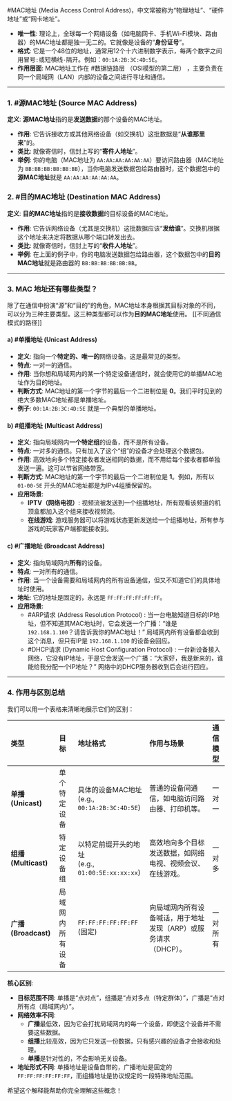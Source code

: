 
#MAC地址 (Media Access Control Address)，中文常被称为“物理地址”、“硬件地址”或“网卡地址”。

*   **唯一性**: 理论上，全球每一个网络设备（如电脑网卡、手机Wi-Fi模块、路由器）的MAC地址都是独一无二的。它就像是设备的“**身份证号**”。
*   **格式**: 它是一个48位的地址，通常用12个十六进制数字表示，每两个数字之间用冒号`:`或短横线`-`隔开。例如：`00:1A:2B:3C:4D:5E`。
*   **作用层面**: MAC地址工作在 #数据链路层 （OSI模型的第二层） ，主要负责在同一个局域网（LAN）内部的设备之间进行寻址和通信。

---

### 1. #源MAC地址 (Source MAC Address)

**定义**: **源MAC地址**指的是**发送数据**的那个设备的MAC地址。

*   **作用**: 它告诉接收方或其他网络设备（如交换机）这批数据是“**从谁那里来**”的。
*   **类比**: 就像寄信时，信封上写的“**寄件人地址**”。
*   **举例**: 你的电脑（MAC地址为 `AA:AA:AA:AA:AA:AA`）要访问路由器（MAC地址为 `BB:BB:BB:BB:BB:BB`），当你电脑发送数据包给路由器时，这个数据包中的**源MAC地址**就是 `AA:AA:AA:AA:AA:AA`。

### 2. #目的MAC地址 (Destination MAC Address)

**定义**: **目的MAC地址**指的是**接收数据**的目标设备的MAC地址。

*   **作用**: 它告诉网络设备（尤其是交换机）这批数据应该“**发给谁**”。交换机根据这个地址来决定将数据从哪个端口转发出去。
*   **类比**: 就像寄信时，信封上写的“**收件人地址**”。
*   **举例**: 在上面的例子中，你的电脑发送数据包给路由器，这个数据包中的**目的MAC地址**就是路由器的 `BB:BB:BB:BB:BB:BB`。

---

### 3. MAC 地址还有哪些类型？

除了在通信中扮演“源”和“目的”的角色，MAC地址本身根据其目标对象的不同，可以分为三种主要类型。这三种类型都可以作为**目的MAC地址**使用。   [[不同通信模式的路径]] 

#### a) #单播地址 (Unicast Address)

*   **定义**: 指向一个**特定的、唯一的**网络设备。这是最常见的类型。
*   **特点**: 一对一的通信。
*   **作用**: 当你想和局域网内的某一个特定设备通信时，就会使用它的单播MAC地址作为目的地址。
*   **判断方式**: MAC地址的第一个字节的最后一个二进制位是 **0**。我们平时见到的绝大多数MAC地址都是单播地址。
*   **例子**: `00:1A:2B:3C:4D:5E` 就是一个典型的单播地址。

#### b) #组播地址 (Multicast Address)

*   **定义**: 指向局域网内**一个特定组**的设备，而不是所有设备。
*   **特点**: 一对多的通信。只有加入了这个“组”的设备才会处理这个数据包。
*   **作用**: 高效地向多个特定接收者发送相同的数据，而不用给每个接收者都单独发送一遍。这可以节省网络带宽。
*   **判断方式**: MAC地址的第一个字节的最后一个二进制位是 **1**。例如，所有以 `01-00-5E` 开头的MAC地址都是为IPv4组播保留的。
*   **应用场景**:
    *   **IPTV（网络电视）**: 视频流被发送到一个组播地址，所有观看该频道的机顶盒都加入这个组来接收视频流。
    *   **在线游戏**: 游戏服务器可以将游戏状态更新发送给一个组播地址，所有参与游戏的玩家客户端都能接收到。

#### c)  #广播地址 (Broadcast Address)

*   **定义**: 指向局域网内**所有**的设备。
*   **特点**: 一对所有的通信。
*   **作用**: 当一个设备需要和局域网内的所有设备通信，但又不知道它们的具体地址时使用。
*   **地址**: 它的地址是固定的，永远是 `FF:FF:FF:FF:FF:FF`。
*   **应用场景**:
    *   #ARP请求 (Address Resolution Protocol) : 当一台电脑知道目标的IP地址，但不知道其MAC地址时，它会发送一个广播：“谁是 `192.168.1.100`？请告诉我你的MAC地址！” 局域网内所有设备都会收到这个消息，但只有IP是 `192.168.1.100` 的设备会回应。
    *   #DHCP请求 (Dynamic Host Configuration Protocol) : 一台新设备接入网络，它没有IP地址，于是它会发送一个广播：“大家好，我是新来的，谁能给我分配一个IP地址？” 网络中的DHCP服务器收到后会进行回应。

---

### 4. 作用与区别总结

我们可以用一个表格来清晰地展示它们的区别：

| 类型                 | 目标       | 地址格式                                       | 作用与场景                               | 通信模型 |
| :----------------- | :------- | :----------------------------------------- | :---------------------------------- | :--- |
| **单播 (Unicast)**   | 单个特定设备   | 具体的设备MAC地址<br/>(e.g., `00:1A:2B:3C:4D:5E`) | 普通的设备间通信，如电脑访问路由器、打印机等。             | 一对一  |
| **组播 (Multicast)** | 特定设备组    | 以特定前缀开头的地址<br/>(e.g., `01:00:5E:xx:xx:xx`) | 高效地向多个目标发送数据，如网络电视、视频会议、在线游戏。       | 一对多  |
| **广播 (Broadcast)** | 局域网内所有设备 | `FF:FF:FF:FF:FF:FF` (固定)                   | 向局域网内所有设备喊话，用于地址发现（ARP）或服务请求（DHCP）。 | 一对所有 |

**核心区别**:

*   **目标范围不同**: 单播是“点对点”，组播是“点对多点（特定群体）”，广播是“点对所有点（局域网内）”。
*   **网络效率不同**:
    *   **广播**最低效，因为它会打扰局域网内的每一个设备，即使这个设备并不需要这些数据。
    *   **组播**比较高效，因为它只发送一份数据，只有感兴趣的设备才会接收和处理。
    *   **单播**是针对性的，不会影响无关设备。
*   **地址形式不同**: 单播地址是设备自带的，广播地址是固定的 `FF:FF:FF:FF:FF:FF`，而组播地址是协议规定的一段特殊地址范围。

希望这个解释能帮助你完全理解这些概念！